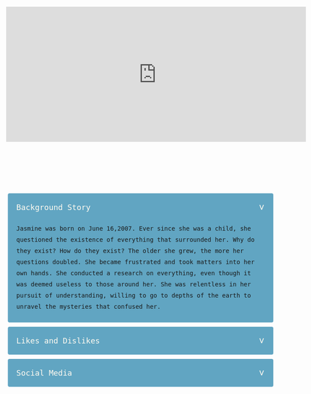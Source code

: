 <html lang="en">
<head>
	<title>Details</title>
     <style>
        body {
            font-family: monospace;
            height: 100vh;
            background-image: url(https://i.pinimg.com/originals/76/3f/91/763f91b3a3d7a5541c50c94bdc5c76d5.jpg);
            background-size: cover;
        }
    	.vids{
            max-width: 685px;
            margin: auto;
            padding: 20px;
            box-sizing: border-box;
            text-align: center;
        }
         #accordion {
             margin: 100px auto;
             width: 600px;
         }
         #accordion li {
             list-style: none;
             width: 100%;
             margin-bottom: 10px;
             background: #61A5C2;
             padding: 10px;
             border-radius: 4px;
         }
         #accordion li label {
             padding: 10px;
             display: flex;
             align-items: center;
             justify-content: space-between;
             font-size: 18px;
             font-weight: 500;
             cursor: pointer;
             color: floralwhite;
         }
         #accordion li label span {
             transform: rotate(90deg);
             font-size: 22px;
         }
         #accordion label + input[type="radio"]{
             display: none;
         }
         #accordion .content{
             padding: 0 10px;
             line-height: 26px;
             max-height: 0;
             overflow: hidden;
             transition: max-height 0.5s;
         }
         #accordion label + input[type="radio"]:checked + .content{
             max-height: 400px;
         }
     </style>
</head>
<body>
<div class="vids">
<iframe width="700" height="315" src="https://www.youtube.com/embed/l94Wy0ANbn4" title="YouTube video player" frameborder="0" allow="accelerometer; autoplay; clipboard-write; encrypted-media; gyroscope; picture-in-picture; web-share" allowfullscreen></iframe>
</div>
	<ul id="accordion">
        <li>
            <label for="first">Background Story <span>&#x3e;</span></label>
            <input type="radio" name="accordion" id="first" checked>
            <div class="content">
                <p>
            Jasmine was born on June 16,2007. Ever since she was a child, she questioned the existence of everything that surrounded her.
            Why do they exist? How do they exist? The older she grew, the more her questions doubled. She became frustrated and
	    took matters into her own hands. She conducted a research on everything, even though it was deemed useless to those
            around her. She was relentless in her pursuit of understanding, willing to go to depths of the earth to unravel the mysteries
            that confused her.
                </p>
            </div>
        </li>
         <li>
            <label for="second">Likes and Dislikes<span>&#x3e;</span></label>
            <input type="radio" name="accordion" id="second">
            <div class="content">
                <p>
                Likes: Sweet things, cellphone, wi-fi, money, success, and weekends.<br>
                Dislikes: bitter foods, going outside, and performing infront of many people.
                </p>
            </div>
        </li>
         <li>
            <label for="third">Social Media<span>&#x3e;</span></label>
            <input type="radio" name="accordion" id="third">
            <div class="content">
                <p>
                About Me(must click)
                </p>
            </div>
        </li>
    </ul>
</body>
</html>
